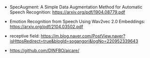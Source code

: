 - SpecAugment: A Simple Data Augmentation Method for Automatic Speech Recognition: https://arxiv.org/pdf/1904.08779.pdf

- Emotion Recognition from Speech Using Wav2vec 2.0 Embeddings: https://arxiv.org/pdf/2104.03502.pdf

- receptive field: https://m.blog.naver.com/PostView.naver?isHttpsRedirect=true&blogId=sogangori&logNo=220952339643

- https://github.com/DINFBO/aicare/
